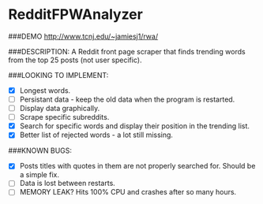 RedditFPWAnalyzer
=================

###DEMO
http://www.tcnj.edu/~jamiesj1/rwa/

###DESCRIPTION:
A Reddit front page scraper that finds trending words from the top 25 posts (not user specific).

###LOOKING TO IMPLEMENT:
- [x] Longest words.
- [ ] Persistant data - keep the old data when the program is restarted.
- [ ] Display data graphically.
- [ ] Scrape specific subreddits.
- [x] Search for specific words and display their position in the trending list.
- [x] Better list of rejected words  - a lot still missing.

###KNOWN BUGS:
- [x] Posts titles with quotes in them are not properly searched for. Should be a simple fix.
- [ ] Data is lost between restarts.
- [ ] MEMORY LEAK? Hits 100% CPU and crashes after so many hours.
